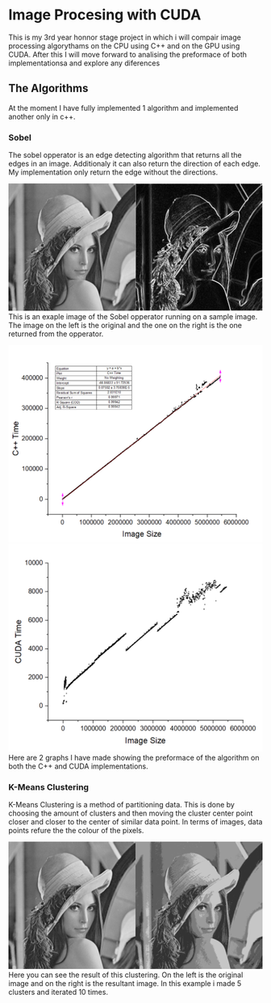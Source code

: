 # Image Procesing with CUDA
This is my 3rd year honnor stage project in which i will compair image processing algorythams on the CPU using C++ and on the GPU using CUDA. After this I will move forward to analising the preformace of both implementationsa and explore any diferences

## The Algorithms
At the moment I have fully implemented 1 algorithm and implemented another only in c++. 

### Sobel
The sobel opperator is an edge detecting algorithm that returns all the edges in an image. Additionaly it can also return the direction of each edge. My implementation only return the edge without the directions.

![Example Sobel Opperator](ReadMeStuff/SobelImageOut.png)
This is an exaple image of the Sobel opperator running on a sample image. The image on the left is the original and the one on the right is the one returned from the opperator.

![Example Graph c++](Documents/Data/Sobel/longCppSobel.png)
![Example Graph CUDA](Documents/Data/Sobel/longCudaSobel2.png)
Here are 2 graphs I have made showing the preformace of the algorithm on both the C++ and CUDA implementations.

### K-Means Clustering
K-Means Clustering is a method of partitioning data. This is done by choosing the amount of clusters and then moving the cluster center point closer and closer to the center of similar data point. In terms of images, data points refure the the colour of the pixels.

![Example K-Means Clustering](ReadMeStuff/KMeansImageOut.png)
Here you can see the result of this clustering. On the left is the original image and on the right is the resultant image. In this example i made 5 clusters and iterated 10 times.

